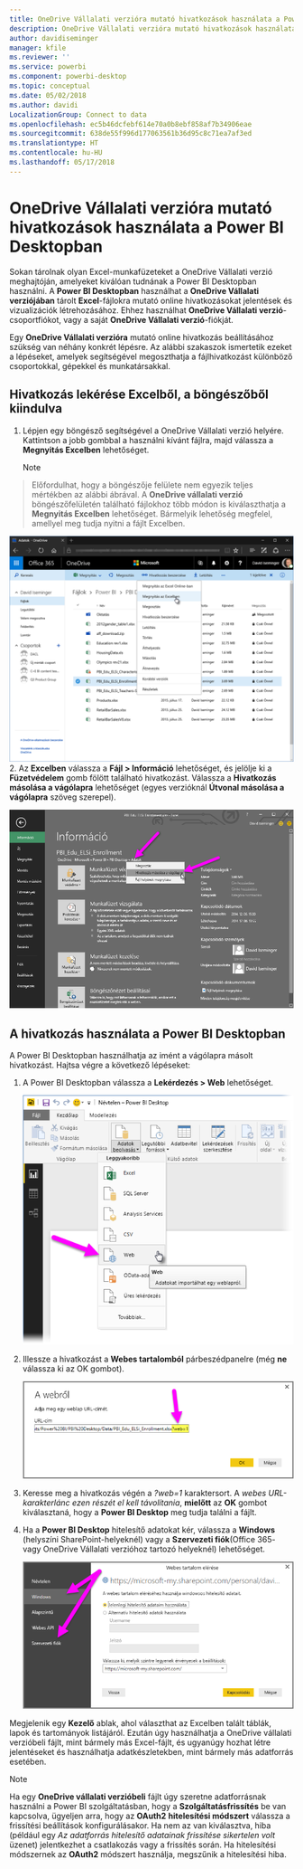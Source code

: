 ```yaml
---
title: OneDrive Vállalati verzióra mutató hivatkozások használata a Power BI Desktopban
description: OneDrive Vállalati verzióra mutató hivatkozások használata a Power BI Desktopban
author: davidiseminger
manager: kfile
ms.reviewer: ''
ms.service: powerbi
ms.component: powerbi-desktop
ms.topic: conceptual
ms.date: 05/02/2018
ms.author: davidi
LocalizationGroup: Connect to data
ms.openlocfilehash: ec5b46dcfebf614e70a0b8ebf858af7b34906eae
ms.sourcegitcommit: 638de55f996d177063561b36d95c8c71ea7af3ed
ms.translationtype: HT
ms.contentlocale: hu-HU
ms.lasthandoff: 05/17/2018
---
```

# <a name="use-onedrive-for-business-links-in-power-bi-desktop"></a>OneDrive Vállalati verzióra mutató hivatkozások használata a Power BI Desktopban
Sokan tárolnak olyan Excel-munkafüzeteket a OneDrive Vállalati verzió meghajtóján, amelyeket kiválóan tudnának a Power BI Desktopban használni. A **Power BI Desktopban** használhat a **OneDrive Vállalati verziójában** tárolt **Excel**-fájlokra mutató online hivatkozásokat jelentések és vizualizációk létrehozásához. Ehhez használhat **OneDrive Vállalati verzió**-csoportfiókot, vagy a saját **OneDrive Vállalati verzió**-fiókját.

Egy **OneDrive Vállalati verzióra** mutató online hivatkozás beállításához szükség van néhány konkrét lépésre. Az alábbi szakaszok ismertetik ezeket a lépéseket, amelyek segítségével megoszthatja a fájlhivatkozást különböző csoportokkal, gépekkel és munkatársakkal.

## <a name="get-a-link-from-excel-starting-in-the-browser"></a>Hivatkozás lekérése Excelből, a böngészőből kiindulva
1. Lépjen egy böngésző segítségével a OneDrive Vállalati verzió helyére. Kattintson a jobb gombbal a használni kívánt fájlra, majd válassza a **Megnyitás Excelben** lehetőséget.
   
   > [!NOTE]
> Előfordulhat, hogy a böngészője felülete nem egyezik teljes mértékben az alábbi ábrával. A **OneDrive vállalati verzió** böngészőfelületén található fájlokhoz több módon is kiválaszthatja a **Megnyitás Excelben** lehetőséget. Bármelyik lehetőség megfelel, amellyel meg tudja nyitni a fájlt Excelben.
   > 
   > 
   
   ![](media/desktop-use-onedrive-business-links/odb-links_02.png)
2. Az **Excelben** válassza a **Fájl > Információ** lehetőséget, és jelölje ki a **Füzetvédelem** gomb fölött található hivatkozást. Válassza a **Hivatkozás másolása a vágólapra** lehetőséget (egyes verzióknál **Útvonal másolása a vágólapra** szöveg szerepel).
   
   ![](media/desktop-use-onedrive-business-links/odb-links_03.png)

## <a name="use-the-link-in-power-bi-desktop"></a>A hivatkozás használata a Power BI Desktopban
A Power BI Desktopban használhatja az imént a vágólapra másolt hivatkozást. Hajtsa végre a következő lépéseket:

1. A Power BI Desktopban válassza a **Lekérdezés > Web** lehetőséget.
   
   ![](media/desktop-use-onedrive-business-links/odb-links_04.png)
2. Illessze a hivatkozást a **Webes tartalomból** párbeszédpanelre (még **ne** válassza ki az OK gombot).
   
    ![](media/desktop-use-onedrive-business-links/odb-links_05.png)
3. Keresse meg a hivatkozás végén a *?web=1* karaktersort. A *webes URL-karakterlánc ezen részét el kell távolítania*, **mielőtt** az **OK** gombot kiválasztaná, hogy a **Power BI Desktop** meg tudja találni a fájlt.
4. Ha a **Power BI Desktop** hitelesítő adatokat kér, válassza a **Windows** (helyszíni SharePoint-helyeknél) vagy a **Szervezeti fiók**(Office 365- vagy OneDrive Vállalati verzióhoz tartozó helyeknél) lehetőséget.
   
   ![](media/desktop-use-onedrive-business-links/odb-links_06.png)

Megjelenik egy **Kezelő** ablak, ahol választhat az Excelben talált táblák, lapok és tartományok listájáról. Ezután úgy használhatja a OneDrive vállalati verzióbeli fájlt, mint bármely más Excel-fájlt, és ugyanúgy hozhat létre jelentéseket és használhatja adatkészletekben, mint bármely más adatforrás esetében.

> [!NOTE]
> Ha egy **OneDrive vállalati verzióbeli** fájlt úgy szeretne adatforrásnak használni a Power BI szolgáltatásban, hogy a **Szolgáltatásfrissítés** be van kapcsolva, ügyeljen arra, hogy az **OAuth2** **hitelesítési módszert** válassza a frissítési beállítások konfigurálásakor. Ha nem az van kiválasztva, hiba (például egy *Az adatforrás hitelesítő adatainak frissítése sikertelen volt* üzenet) jelentkezhet a csatlakozás vagy a frissítés során. Ha hitelesítési módszernek az **OAuth2** módszert használja, megszűnik a hitelesítési hiba.
> 
> 

